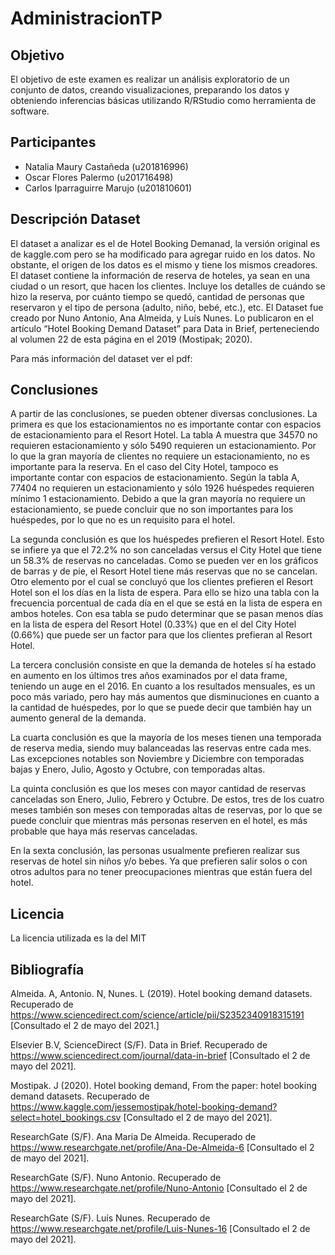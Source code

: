 # AdministracionTP

## Objetivo
El objetivo de este examen es realizar un análisis exploratorio de un conjunto de datos, creando visualizaciones, preparando los datos y obteniendo inferencias básicas utilizando R/RStudio como herramienta de software.

## Participantes
- Natalia Maury Castañeda (u201816996)
- Oscar Flores Palermo (u201716498)
- Carlos Iparraguirre Marujo (u201810601)

## Descripción Dataset
El dataset a analizar es el de Hotel Booking Demanad, la versión original es de kaggle.com pero se ha modificado para agregar ruido en los datos. No obstante, el origen de los datos es el mismo y tiene los mismos creadores. El dataset contiene la información de reserva de hoteles, ya sean en una ciudad o un resort, que hacen los clientes. Incluye los detalles de cuándo se hizo la reserva, por cuánto tiempo se quedó, cantidad de personas que reservaron y el tipo de persona (adulto, niño, bebé, etc.), etc. El Dataset fue creado por Nuno Antonio, Ana Almeida, y Luís Nunes. Lo publicaron en el artículo “Hotel Booking Demand Dataset” para Data in Brief, perteneciendo al volumen 22 de esta página en el 2019 (Mostipak; 2020). 

Para más información del dataset ver el pdf: 

## Conclusiones
A partir de las conclusiones, se pueden obtener diversas conclusiones. La primera es que los estacionamientos no es importante contar con espacios de estacionamiento para el Resort Hotel. La tabla A muestra que 34570 no requieren estacionamiento y sólo 5490 requieren un estacionamiento. Por lo que la gran mayoría de clientes no requiere un estacionamiento, no es importante para la reserva. En el caso del City Hotel, tampoco es importante contar con espacios de estacionamiento. Según la tabla A, 77404 no requieren un estacionamiento y sólo 1926 huéspedes requieren mínimo 1 estacionamiento. Debido a que la gran mayoría no requiere un estacionamiento, se puede concluir que no son importantes para los huéspedes, por lo que no es un requisito para el hotel.

La segunda conclusión es que los huéspedes prefieren el Resort Hotel. Esto se infiere ya que el 72.2% no son canceladas versus el City Hotel que tiene un 58.3% de reservas no canceladas. Como se pueden ver en los gráficos de barras y de pie, el Resort Hotel tiene más reservas que no se cancelan. Otro elemento por el cual se concluyó que los clientes prefieren el Resort Hotel son el los días en la lista de espera. Para ello se hizo una tabla con la frecuencia porcentual de cada día en el que se está en la lista de espera en ambos hoteles. Con esa tabla se pudo determinar que se pasan menos días en la lista de espera del Resort Hotel (0.33%) que en el del City Hotel (0.66%) que puede ser un factor para que los clientes prefieran al Resort Hotel.

La tercera conclusión consiste en que la demanda de hoteles sí ha estado en aumento en los últimos tres años examinados por el data frame, teniendo un auge en el 2016. En cuanto a los resultados mensuales, es un poco más variado, pero hay más aumentos que disminuciones en cuanto a la cantidad de huéspedes, por lo que se puede decir que también hay un aumento general de la demanda.

La cuarta conclusión es que la mayoría de los meses tienen una temporada de reserva media, siendo muy balanceadas las reservas entre cada mes. Las excepciones notables son Noviembre y Diciembre con temporadas bajas y Enero, Julio, Agosto y Octubre, con temporadas altas.

La quinta conclusión es que los meses con mayor cantidad de reservas canceladas son Enero, Julio, Febrero y Octubre. De estos, tres de los cuatro meses también son meses con temporadas altas de reservas, por lo que se puede concluir que mientras más personas reserven en el hotel, es más probable que haya más reservas canceladas.

En la sexta conclusión, las personas usualmente prefieren realizar sus reservas de hotel sin niños y/o bebes. Ya que prefieren salir solos o con otros adultos para no tener preocupaciones mientras que están fuera del hotel.

## Licencia
La licencia utilizada es la del MIT

## Bibliografía
Almeida. A, Antonio. N, Nunes. L (2019). Hotel booking demand datasets. Recuperado de https://www.sciencedirect.com/science/article/pii/S2352340918315191 [Consultado el 2 de mayo del 2021.]

Elsevier B.V, ScienceDirect (S/F). Data in Brief. Recuperado de https://www.sciencedirect.com/journal/data-in-brief [Consultado el 2 de mayo del 2021].

Mostipak. J (2020). Hotel booking demand, From the paper: hotel booking demand datasets. Recuperado de https://www.kaggle.com/jessemostipak/hotel-booking-demand?select=hotel_bookings.csv [Consultado el 2 de mayo del 2021].

ResearchGate (S/F). Ana Maria De Almeida. Recuperado de https://www.researchgate.net/profile/Ana-De-Almeida-6 [Consultado el 2 de mayo del 2021].

ResearchGate (S/F). Nuno Antonio. Recuperado de https://www.researchgate.net/profile/Nuno-Antonio [Consultado el 2 de mayo del 2021].

ResearchGate (S/F). Luís Nunes. Recuperado de https://www.researchgate.net/profile/Luis-Nunes-16 [Consultado el 2 de mayo del 2021].
